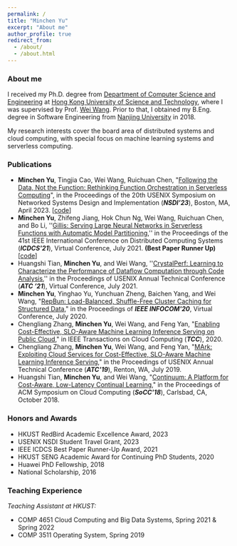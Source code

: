 ```yaml
---
permalink: /
title: "Minchen Yu"
excerpt: "About me"
author_profile: true
redirect_from: 
  - /about/
  - /about.html
---
```


### About me

I received my Ph.D. degree from [Department of Computer Science and Engineering](https://www.cse.ust.hk) at [Hong Kong University of Science and Technology](http://www.ust.hk), where I was supervised by Prof. [Wei Wang](http://www.cse.ust.hk/~weiwa/). Prior to that, I obtained my B.Eng. degree in Software Engineering from [Nanjing University](https://www.nju.edu.cn) in 2018.

My research interests cover the board area of distributed systems and cloud computing, with special focus on machine learning systems and serverless computing. 

### Publications

- **Minchen Yu**, Tingjia Cao, Wei Wang, Ruichuan Chen, "[Following the Data, Not the Function: Rethinking Function Orchestration in Serverless Computing](.files/pheromone-nsdi23.pdf)", in the Proceedings of the 20th USENIX Symposium on Networked Systems Design and Implementation (***NSDI’23***), Boston, MA, April 2023. [[code](https://github.com/MincYu/pheromone)]
- **Minchen Yu**, Zhifeng Jiang, Hok Chun Ng, Wei Wang, Ruichuan Chen, and Bo Li, ''[Gillis: Serving Large Neural Networks in Serverless Functions with Automatic Model Partitioning](./files/gillis-icdcs21.pdf),'' in the Proceedings of the 41st IEEE International Conference on Distributed Computing Systems (***ICDCS'21***), Virtual Conference, July 2021. **(Best Paper Runner Up)**  [[code](https://github.com/MincYu/gillis-open-source)]
- Huangshi Tian, **Minchen Yu**, and Wei Wang, ''[CrystalPerf: Learning to Characterize the Performance of Dataflow Computation through Code Analysis](./files/crystalperf-atc21.pdf),'' in the Proceedings of USENIX Annual Technical Conference (***ATC ’21***), Virtual Conference, July 2021.
- **Minchen Yu**, Yinghao Yu, Yunchuan Zheng, Baichen Yang, and Wei Wang, "[RepBun: Load-Balanced, Shuffle-Free Cluster Caching for Structured Data](./files/repbun-infocom20.pdf)," in the Proceedings of ***IEEE INFOCOM'20***, Virtual Conference, July 2020.
- Chengliang Zhang, **Minchen Yu**, Wei Wang, and Feng Yan, "[Enabling Cost-Effective, SLO-Aware Machine Learning Inference Serving on Public Cloud](./files/MArk-tcc20.pdf)," in IEEE Transactions on Cloud Computing (***TCC***), 2020.
- Chengliang Zhang, **Minchen Yu**, Wei Wang, and Feng Yan, "[MArk: Exploiting Cloud Services for Cost-Effective, SLO-Aware Machine Learning Inference Serving](./files/mark-atc19.pdf)," in the Proceedings of USENIX Annual Technical Conference (***ATC'19***), Renton, WA, July 2019.
- Huangshi Tian, **Minchen Yu**, and Wei Wang, "[Continuum: A Platform for Cost-Aware, Low-Latency Continual Learning](./files/huangshi-socc18.pdf)," in the Proceedings of ACM Symposium on Cloud Computing (***SoCC'18***), Carlsbad, CA, October 2018.


### Honors and Awards

- HKUST RedBird Academic Excellence Award, 2023
- USENIX NSDI Student Travel Grant, 2023
- IEEE ICDCS Best Paper Runner-Up Award, 2021
- HKUST SENG Academic Award for Continuing PhD Students, 2020
- Huawei PhD Fellowship, 2018
- National Scholarship, 2016



### Teaching Experience

*Teaching Assistant at HKUST:*

- COMP 4651 Cloud Computing and Big Data Systems, Spring 2021 & Spring 2022
- COMP 3511 Operating System, Spring 2019

